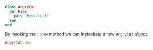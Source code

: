 ```ruby
class AngryCat
  def hiss
    puts "Hisssss!!!"
  end
end
```

By invoking the `::new` method we can instantiate a new `AngryCat` object.

```ruby
AngryCat.new
```
